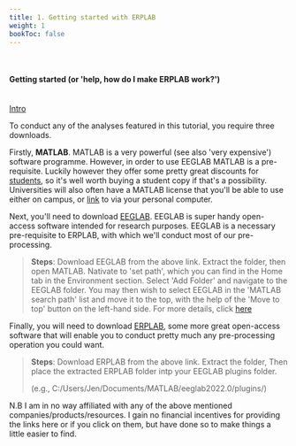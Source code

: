 ```yaml
---
title: 1. Getting started with ERPLAB
weight: 1
bookToc: false
---
```

<br>

#### Getting started (or 'help, how do I make ERPLAB work?')

<br>
<u> Intro</u>

To conduct any of the analyses featured in this tutorial, you require three downloads.

Firstly, **MATLAB**. MATLAB is a very powerful (see also 'very expensive') software programme. However, in order to use EEGLAB MATLAB is a pre-requisite. Luckily however they offer some pretty great discounts for [students](https://ww2.mathworks.cn/en/pricing-licensing.html?prodcode=ML&intendeduse=student), so it's well worth buying a student copy if that's a possibility. Universities will also often have a MATLAB license that you'll be able to use either on campus, or [link](https://ww2.mathworks.cn/licensecenter/licenses/add?uri=https://matlab.mathworks.com&s_tid=mlh_nl_link) to via your personal computer.

Next, you'll need to download [EEGLAB](https://sccn.ucsd.edu/eeglab/download.php). EEGLAB is super handy open-access software intended for research purposes. EEGLAB is a necessary pre-requisite to ERPLAB, with which we'll conduct most of our pre-processing.

> **Steps**: Download EEGLAB from the above link. Extract the folder, then open MATLAB. Nativate to 'set path', which you can find in the Home tab in the Environment section. Select 'Add Folder' and navigate to the EEGLAB folder. You may then wish to select EEGLAB in the 'MATLAB search path' list and move it to the top, with the help of the 'Move to top' button on the left-hand side. For more details, click [here](https://sccn.ucsd.edu/eeglab/downloadtoolbox.php/download.php)

Finally, you will need to download [ERPLAB](https://github.com/lucklab/erplab/releases), some more great open-access software that will enable you to conduct pretty much any pre-processing operation you could want.

> **Steps**: Download ERPLAB from the above link. Extract the folder, Then place the extracted ERPLAB folder intp your EEGLAB plugins folder.         
>
>(e.g., C:/Users/Jen/Documents/MATLAB/eeglab2022.0/plugins/)


N.B I am in no way affiliated with any of the above mentioned companies/products/resources. I gain no financial incentives for providing the links here or if you click on them, but have done so to make things a little easier to find.